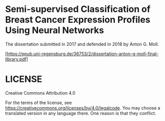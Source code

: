 # Semi-supervised Classification of Breast Cancer Expression Profiles Using Neural Networks

The dissertation submitted in 2017 and defended in 2018 by Anton G. Moll.

[https://epub.uni-regensburg.de/36753/2/dissertation-anton-g-moll-final-library.pdf]


# LICENSE

Creative Commons Attribution 4.0

For the terms of the license, see https://creativecommons.org/licenses/by/4.0/legalcode. You may choose a translated version in any language there. One reason is that they conflict.